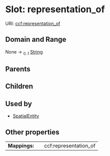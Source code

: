 
# Slot: representation_of




URI: [ccf:representation_of](http://purl.org/ccf/representation_of)


## Domain and Range

None &#8594;  <sub>0..1</sub> [String](types/String.md)

## Parents


## Children


## Used by

 * [SpatialEntity](SpatialEntity.md)

## Other properties

|  |  |  |
| --- | --- | --- |
| **Mappings:** | | ccf:representation_of |

